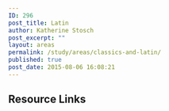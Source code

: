 ```yaml
---
ID: 296
post_title: Latin
author: Katherine Stosch
post_excerpt: ""
layout: areas
permalink: /study/areas/classics-and-latin/
published: true
post_date: 2015-08-06 16:08:21
---
```


<!-- Types Custom Fields: -->

<!-- resource-links -->
<h2>Resource Links</h2>
<!-- End resource-links -->

<!-- End Types Custom Fields -->